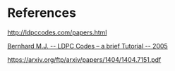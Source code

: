 # References

http://ldpccodes.com/papers.html

[Bernhard M.J. -- LDPC Codes – a brief Tutorial -- 2005](http://www.bernh.net/media/download/papers/ldpc.pdf)

https://arxiv.org/ftp/arxiv/papers/1404/1404.7151.pdf
